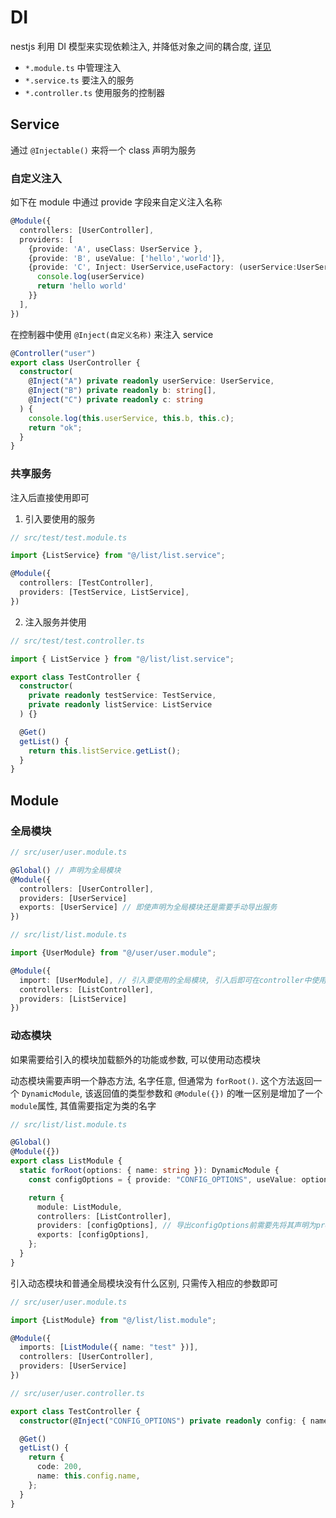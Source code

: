 # DI

nestjs 利用 DI 模型来实现依赖注入, 并降低对象之间的耦合度, [详见](../../concept/ioc.md)

- `*.module.ts` 中管理注入
- `*.service.ts` 要注入的服务
- `*.controller.ts` 使用服务的控制器

## Service

通过 `@Injectable()` 来将一个 class 声明为服务

### 自定义注入

如下在 module 中通过 provide 字段来自定义注入名称

```ts
@Module({
  controllers: [UserController],
  providers: [
    {provide: 'A', useClass: UserService },
    {provide: 'B', useValue: ['hello','world']},
    {provide: 'C', Inject: UserService,useFactory: (userService:UserService) => {
      console.log(userService)
      return 'hello world'
    }}
  ],
})
```

在控制器中使用 `@Inject(自定义名称)` 来注入 service

```ts
@Controller("user")
export class UserController {
  constructor(
    @Inject("A") private readonly userService: UserService,
    @Inject("B") private readonly b: string[],
    @Inject("C") private readonly c: string
  ) {
    console.log(this.userService, this.b, this.c);
    return "ok";
  }
}
```

### 共享服务

注入后直接使用即可

1. 引入要使用的服务

```ts
// src/test/test.module.ts

import {ListService} from "@/list/list.service";

@Module({
  controllers: [TestController],
  providers: [TestService, ListService],
})
```

2. 注入服务并使用

```ts
// src/test/test.controller.ts

import { ListService } from "@/list/list.service";

export class TestController {
  constructor(
    private readonly testService: TestService,
    private readonly listService: ListService
  ) {}

  @Get()
  getList() {
    return this.listService.getList();
  }
}
```

## Module

### 全局模块

```ts
// src/user/user.module.ts

@Global() // 声明为全局模块
@Module({
  controllers: [UserController],
  providers: [UserService]
  exports: [UserService] // 即使声明为全局模块还是需要手动导出服务
})
```

```ts
// src/list/list.module.ts

import {UserModule} from "@/user/user.module";

@Module({
  import: [UserModule], // 引入要使用的全局模块, 引入后即可在controller中使用
  controllers: [ListController],
  providers: [ListService]
})
```

### 动态模块

如果需要给引入的模块加载额外的功能或参数, 可以使用动态模块

动态模块需要声明一个静态方法, 名字任意, 但通常为 `forRoot()`. 这个方法返回一个 `DynamicModule`, 该返回值的类型参数和 `@Module({})` 的唯一区别是增加了一个`module`属性, 其值需要指定为类的名字

```ts
// src/list/list.module.ts

@Global()
@Module({})
export class ListModule {
  static forRoot(options: { name: string }): DynamicModule {
    const configOptions = { provide: "CONFIG_OPTIONS", useValue: options };

    return {
      module: ListModule,
      controllers: [ListController],
      providers: [configOptions], // 导出configOptions前需要先将其声明为providers, 否则不能导出
      exports: [configOptions],
    };
  }
}
```

引入动态模块和普通全局模块没有什么区别, 只需传入相应的参数即可

```ts
// src/user/user.module.ts

import {ListModule} from "@/list/list.module";

@Module({
  imports: [ListModule({ name: "test" })],
  controllers: [UserController],
  providers: [UserService]
})
```

```ts
// src/user/user.controller.ts

export class TestController {
  constructor(@Inject("CONFIG_OPTIONS") private readonly config: { name: string }) {}

  @Get()
  getList() {
    return {
      code: 200,
      name: this.config.name,
    };
  }
}
```
